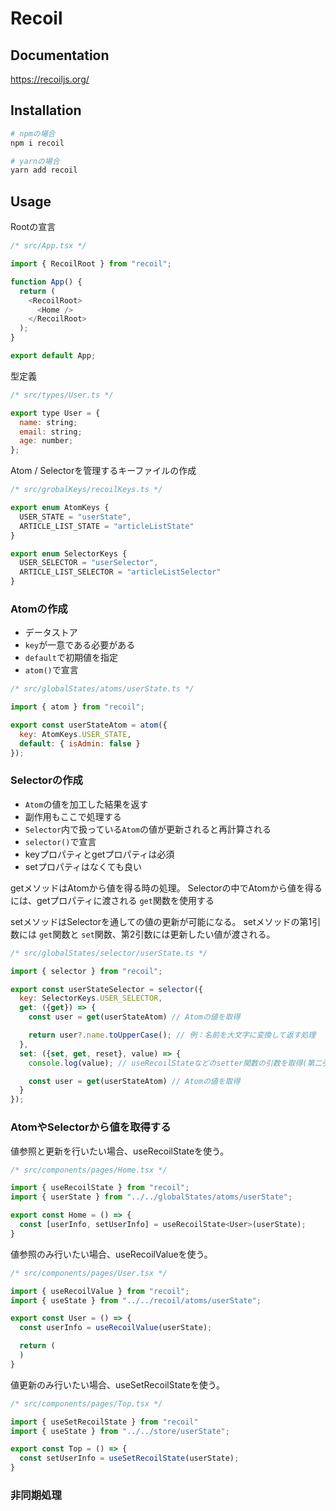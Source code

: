 # Recoil

## Documentation
https://recoiljs.org/

## Installation
```bash
# npmの場合
npm i recoil

# yarnの場合
yarn add recoil
```

## Usage
Rootの宣言
```javascript
/* src/App.tsx */

import { RecoilRoot } from "recoil";

function App() {
  return (
    <RecoilRoot>
      <Home />
    </RecoilRoot>
  );
}

export default App;
```

型定義
```javascript
/* src/types/User.ts */

export type User = {
  name: string;
  email: string;
  age: number;
};
```

Atom / Selectorを管理するキーファイルの作成
```typescript
/* src/grobalKeys/recoilKeys.ts */

export enum AtomKeys {
  USER_STATE = "userState",
  ARTICLE_LIST_STATE = "articleListState"
}

export enum SelectorKeys {
  USER_SELECTOR = "userSelector",
  ARTICLE_LIST_SELECTOR = "articleListSelector"
}
```

### Atomの作成
- データストア
- `key`が一意である必要がある
- `default`で初期値を指定
- `atom()`で宣言

```javascript
/* src/globalStates/atoms/userState.ts */

import { atom } from "recoil";

export const userStateAtom = atom({
  key: AtomKeys.USER_STATE,
  default: { isAdmin: false }
});
```

### Selectorの作成
- `Atom`の値を加工した結果を返す
- 副作用もここで処理する
- `Selector`内で扱っている`Atom`の値が更新されると再計算される
- `selector()`で宣言
- keyプロパティとgetプロパティは必須
- setプロパティはなくても良い

getメソッドはAtomから値を得る時の処理。
Selectorの中でAtomから値を得るには、getプロパティに渡される `get`関数を使用する

setメソッドはSelectorを通しての値の更新が可能になる。
setメソッドの第1引数には `get`関数と `set`関数、第2引数には更新したい値が渡される。

```javascript
/* src/globalStates/selector/userState.ts */

import { selector } from "recoil";

export const userStateSelector = selector({
  key: SelectorKeys.USER_SELECTOR,
  get: ({get}) => {
    const user = get(userStateAtom) // Atomの値を取得

    return user?.name.toUpperCase(); // 例：名前を大文字に変換して返す処理
  },
  set: ({set, get, reset}, value) => {
    console.log(value); // useRecoilStateなどのsetter関数の引数を取得(第二引数(value)の名前はなんでもOK）

    const user = get(userStateAtom) // Atomの値を取得
  }
});
```


### AtomやSelectorから値を取得する
値参照と更新を行いたい場合、useRecoilStateを使う。
```javascript
/* src/components/pages/Home.tsx */

import { useRecoilState } from "recoil";
import { userState } from "../../globalStates/atoms/userState";

export const Home = () => {
  const [userInfo, setUserInfo] = useRecoilState<User>(userState);
}
```

値参照のみ行いたい場合、useRecoilValueを使う。
```javascript
/* src/components/pages/User.tsx */

import { useRecoilValue } from "recoil";
import { useState } from "../../recoil/atoms/userState";

export const User = () => {
  const userInfo = useRecoilValue(userState);

  return (
  )
}
```

値更新のみ行いたい場合、useSetRecoilStateを使う。
```javascript
/* src/components/pages/Top.tsx */

import { useSetRecoilState } from "recoil"
import { useState } from "../../store/userState";

export const Top = () => {
  const setUserInfo = useSetRecoilState(userState);
}
```

### 非同期処理
